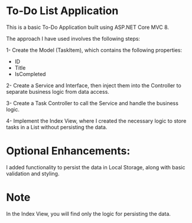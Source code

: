 # To-Do List Application
This is a basic To-Do Application built using ASP.NET Core MVC 8.

The approach I have used involves the following steps:

1- Create the Model (TaskItem), which contains the following properties:
   - ID
   - Title 
   - IsCompleted

2- Create a Service and Interface, then inject them into the Controller to separate business logic from data access.

3- Create a Task Controller to call the Service and handle the business logic.

4- Implement the Index View, where I created the necessary logic to store tasks in a List without persisting the data.

# Optional Enhancements:
I added functionality to persist the data in Local Storage, along with basic validation and styling.
# Note
In the Index View, you will find only the logic for persisting the data.

